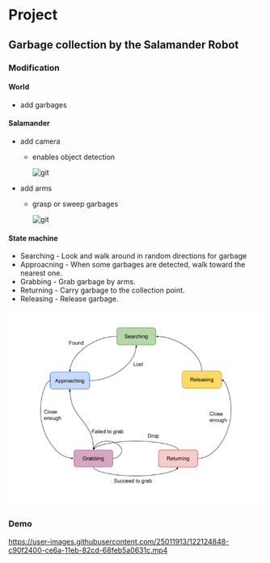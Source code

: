 # Project

## Garbage collection by the Salamander Robot

### Modification

#### World
- add garbages

#### Salamander
- add camera
  - enables object detection

    ![git](doc/salamander_camera.gif)

- add arms
  - grasp or sweep garbages

    ![git](doc/salamander_arm.gif)

#### State machine
  - Searching - Look and walk around in random directions for garbage
  - Approacning - When some garbages are detected, walk toward the nearest one.
  - Grabbing - Grab garbage by arms.
  - Returning - Carry garbage to the collection point.
  - Releasing - Release garbage.

  ![state machine](doc/StateMachine.png)

### Demo


https://user-images.githubusercontent.com/25011913/122124848-c90f2400-ce6a-11eb-82cd-68feb5a0631c.mp4

